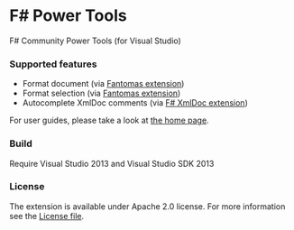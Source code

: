 F# Power Tools
============

F# Community Power Tools (for Visual Studio)

### Supported features
 - Format document (via [Fantomas extension](https://github.com/dungpa/fantomas))
 - Format selection (via [Fantomas extension](https://github.com/dungpa/fantomas))
 - Autocomplete XmlDoc comments (via [F# XmlDoc extension](http://lorgonblog.wordpress.com/2010/12/04/source-code-for-f-xmldoc-extension/))

For user guides, please take a look at [the home page](http://fsprojects.github.io/FSharpVSPowerTools/).

### Build
Require Visual Studio 2013 and Visual Studio SDK 2013

### License
The extension is available under Apache 2.0 license. For more information see the [License file](License.txt).
